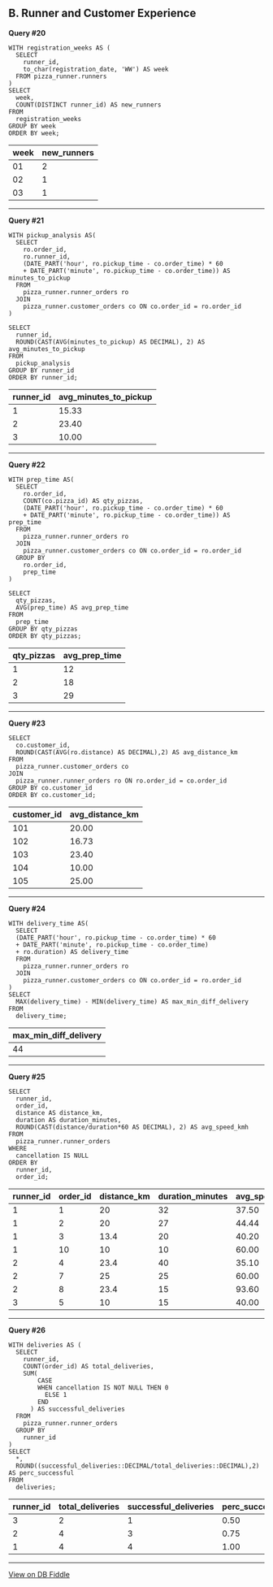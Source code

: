 ## B. Runner and Customer Experience

**Query #20**

    WITH registration_weeks AS (
      SELECT
        runner_id,
        to_char(registration_date, 'WW') AS week
      FROM pizza_runner.runners
    )
    SELECT
      week,
      COUNT(DISTINCT runner_id) AS new_runners
    FROM
      registration_weeks
    GROUP BY week
    ORDER BY week;

| week | new_runners |
| ---- | ----------- |
| 01   | 2           |
| 02   | 1           |
| 03   | 1           |

---
**Query #21**

    WITH pickup_analysis AS(
      SELECT
        ro.order_id,
        ro.runner_id, 
        (DATE_PART('hour', ro.pickup_time - co.order_time) * 60
        + DATE_PART('minute', ro.pickup_time - co.order_time)) AS minutes_to_pickup
      FROM
        pizza_runner.runner_orders ro
      JOIN
        pizza_runner.customer_orders co ON co.order_id = ro.order_id
    )
    
    SELECT
      runner_id,
      ROUND(CAST(AVG(minutes_to_pickup) AS DECIMAL), 2) AS avg_minutes_to_pickup
    FROM
      pickup_analysis
    GROUP BY runner_id
    ORDER BY runner_id;

| runner_id | avg_minutes_to_pickup |
| --------- | --------------------- |
| 1         | 15.33                 |
| 2         | 23.40                 |
| 3         | 10.00                 |

---
**Query #22**

    WITH prep_time AS(
      SELECT
        ro.order_id,
        COUNT(co.pizza_id) AS qty_pizzas,
        (DATE_PART('hour', ro.pickup_time - co.order_time) * 60
        + DATE_PART('minute', ro.pickup_time - co.order_time)) AS prep_time
      FROM
        pizza_runner.runner_orders ro
      JOIN
        pizza_runner.customer_orders co ON co.order_id = ro.order_id
      GROUP BY
        ro.order_id,
        prep_time
    )
    
    SELECT
      qty_pizzas,
      AVG(prep_time) AS avg_prep_time
    FROM
      prep_time
    GROUP BY qty_pizzas
    ORDER BY qty_pizzas;

| qty_pizzas | avg_prep_time |
| ---------- | ------------- |
| 1          | 12            |
| 2          | 18            |
| 3          | 29            |

---
**Query #23**

    SELECT
      co.customer_id,
      ROUND(CAST(AVG(ro.distance) AS DECIMAL),2) AS avg_distance_km
    FROM
      pizza_runner.customer_orders co
    JOIN
      pizza_runner.runner_orders ro ON ro.order_id = co.order_id
    GROUP BY co.customer_id
    ORDER BY co.customer_id;

| customer_id | avg_distance_km |
| ----------- | --------------- |
| 101         | 20.00           |
| 102         | 16.73           |
| 103         | 23.40           |
| 104         | 10.00           |
| 105         | 25.00           |

---
**Query #24**

    WITH delivery_time AS(
      SELECT
      (DATE_PART('hour', ro.pickup_time - co.order_time) * 60
      + DATE_PART('minute', ro.pickup_time - co.order_time)
      + ro.duration) AS delivery_time
      FROM
        pizza_runner.runner_orders ro
      JOIN
        pizza_runner.customer_orders co ON co.order_id = ro.order_id
    )
    SELECT
      MAX(delivery_time) - MIN(delivery_time) AS max_min_diff_delivery
    FROM
      delivery_time;

| max_min_diff_delivery |
| --------------------- |
| 44                    |

---
**Query #25**

    SELECT
      runner_id,
      order_id,
      distance AS distance_km,
      duration AS duration_minutes,
      ROUND(CAST(distance/duration*60 AS DECIMAL), 2) AS avg_speed_kmh
    FROM
      pizza_runner.runner_orders
    WHERE
      cancellation IS NULL
    ORDER BY
      runner_id,
      order_id;

| runner_id | order_id | distance_km | duration_minutes | avg_speed_kmh |
| --------- | -------- | ----------- | ---------------- | ------------- |
| 1         | 1        | 20          | 32               | 37.50         |
| 1         | 2        | 20          | 27               | 44.44         |
| 1         | 3        | 13.4        | 20               | 40.20         |
| 1         | 10       | 10          | 10               | 60.00         |
| 2         | 4        | 23.4        | 40               | 35.10         |
| 2         | 7        | 25          | 25               | 60.00         |
| 2         | 8        | 23.4        | 15               | 93.60         |
| 3         | 5        | 10          | 15               | 40.00         |

---
**Query #26**

    WITH deliveries AS (
      SELECT
        runner_id,
        COUNT(order_id) AS total_deliveries,
        SUM(
            CASE
            WHEN cancellation IS NOT NULL THEN 0
              ELSE 1
            END
          ) AS successful_deliveries
      FROM
        pizza_runner.runner_orders
      GROUP BY
        runner_id
    )
    SELECT
      *,
      ROUND((successful_deliveries::DECIMAL/total_deliveries::DECIMAL),2) AS perc_successful
    FROM
      deliveries;

| runner_id | total_deliveries | successful_deliveries | perc_successful |
| --------- | ---------------- | --------------------- | --------------- |
| 3         | 2                | 1                     | 0.50            |
| 2         | 4                | 3                     | 0.75            |
| 1         | 4                | 4                     | 1.00            |

---

[View on DB Fiddle](https://www.db-fiddle.com/f/7VcQKQwsS3CTkGRFG7vu98/65)

